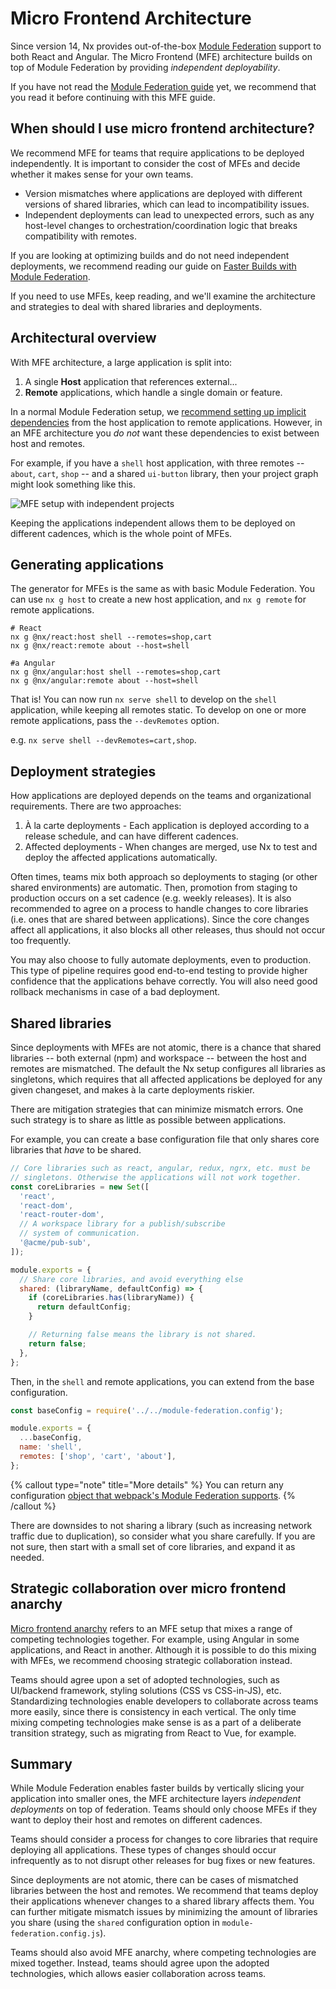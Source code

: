 # Micro Frontend Architecture

Since version 14, Nx provides out-of-the-box [Module Federation](/concepts/more-concepts/faster-builds-with-module-federation) support to both React
and Angular. The Micro Frontend (MFE) architecture builds on top of Module Federation by providing _independent deployability_.

If you have not read the [Module Federation guide](/concepts/more-concepts/faster-builds-with-module-federation) yet, we recommend that you read it
before continuing with this MFE guide.

## When should I use micro frontend architecture?

We recommend MFE for teams that require applications to be deployed independently. It is important to consider the cost
of MFEs and decide whether it makes sense for your own teams.

- Version mismatches where applications are deployed with different versions of shared libraries, which can lead to
  incompatibility issues.
- Independent deployments can lead to unexpected errors, such as any host-level changes to orchestration/coordination
  logic that breaks compatibility with remotes.

If you are looking at optimizing builds and do not need independent deployments, we recommend reading our guide on
[Faster Builds with Module Federation](/concepts/more-concepts/faster-builds-with-module-federation).

If you need to use MFEs, keep reading, and we'll examine the architecture and strategies to deal with shared libraries and
deployments.

## Architectural overview

With MFE architecture, a large application is split into:

1. A single **Host** application that references external...
2. **Remote** applications, which handle a single domain or feature.

In a normal Module Federation setup, we [recommend setting up implicit dependencies](/concepts/more-concepts/faster-builds-with-module-federation#architectural-overview)
from the host application to remote applications. However, in an MFE architecture you _do not_ want these dependencies
to exist between host and remotes.

For example, if you have a `shell` host application, with three remotes -- `about`, `cart`, `shop` -- and a shared
`ui-button` library, then your project graph might look something like this.

![MFE setup with independent projects](/shared/guides/module-federation/mfe-dep-graph.png)

Keeping the applications independent allows them to be deployed on different cadences, which is the whole point of MFEs.

## Generating applications

The generator for MFEs is the same as with basic Module Federation. You can use `nx g host` to create a new host
application, and `nx g remote` for remote applications.

```shell
# React
nx g @nx/react:host shell --remotes=shop,cart
nx g @nx/react:remote about --host=shell

#a Angular
nx g @nx/angular:host shell --remotes=shop,cart
nx g @nx/angular:remote about --host=shell
```

That is! You can now run `nx serve shell` to develop on the `shell` application, while keeping all remotes static. To
develop on one or more remote applications, pass the `--devRemotes` option.

e.g. `nx serve shell --devRemotes=cart,shop`.

## Deployment strategies

How applications are deployed depends on the teams and organizational requirements. There are two approaches:

1. À la carte deployments - Each application is deployed according to a release schedule, and can have different cadences.
2. Affected deployments - When changes are merged, use Nx to test and deploy the affected applications automatically.

Often times, teams mix both approach so deployments to staging (or other shared environments) are automatic. Then,
promotion from staging to production occurs on a set cadence (e.g. weekly releases). It is also recommended to agree on
a process to handle changes to core libraries (i.e. ones that are shared between applications). Since the core changes
affect all applications, it also blocks all other releases, thus should not occur too frequently.

You may also choose to fully automate deployments, even to production. This type of pipeline requires good end-to-end
testing to provide higher confidence that the applications behave correctly. You will also need good rollback mechanisms
in case of a bad deployment.

## Shared libraries

Since deployments with MFEs are not atomic, there is a chance that shared libraries -- both external (npm) and workspace --
between the host and remotes are mismatched. The default the Nx setup configures all libraries as singletons, which requires
that all affected applications be deployed for any given changeset, and makes à la carte deployments riskier.

There are mitigation strategies that can minimize mismatch errors. One such strategy is to share as little as possible
between applications.

For example, you can create a base configuration file that only shares core libraries that _have_ to be shared.

```javascript {% fileName="module-federation.config.js" %}
// Core libraries such as react, angular, redux, ngrx, etc. must be
// singletons. Otherwise the applications will not work together.
const coreLibraries = new Set([
  'react',
  'react-dom',
  'react-router-dom',
  // A workspace library for a publish/subscribe
  // system of communication.
  '@acme/pub-sub',
]);

module.exports = {
  // Share core libraries, and avoid everything else
  shared: (libraryName, defaultConfig) => {
    if (coreLibraries.has(libraryName)) {
      return defaultConfig;
    }

    // Returning false means the library is not shared.
    return false;
  },
};
```

Then, in the `shell` and remote applications, you can extend from the base configuration.

```javascript {% fileName="apps/shell/module-federation.config.js" %}
const baseConfig = require('../../module-federation.config');

module.exports = {
  ...baseConfig,
  name: 'shell',
  remotes: ['shop', 'cart', 'about'],
};
```

{% callout type="note" title="More details" %}
You can return any configuration [object that webpack's Module Federation supports](https://webpack.js.org/plugins/module-federation-plugin/#sharing-hints).
{% /callout %}

There are downsides to not sharing a library (such as increasing network traffic due to duplication), so consider what
you share carefully. If you are not sure, then start with a small set of core libraries, and expand it as needed.

## Strategic collaboration over micro frontend anarchy

[Micro frontend anarchy](https://www.thoughtworks.com/en-ca/radar/techniques/micro-frontend-anarchy) refers to an MFE
setup that mixes a range of competing technologies together. For example, using Angular in some applications, and React
in another. Although it is possible to do this mixing with MFEs, we recommend choosing strategic collaboration instead.

Teams should agree upon a set of adopted technologies, such as UI/backend framework, styling solutions (CSS vs CSS-in-JS),
etc. Standardizing technologies enable developers to collaborate across teams more easily, since there is consistency
in each vertical. The only time mixing competing technologies make sense is as a part of a deliberate transition strategy,
such as migrating from React to Vue, for example.

## Summary

While Module Federation enables faster builds by vertically slicing your application into smaller ones, the
MFE architecture layers _independent deployments_ on top of federation. Teams should only choose MFEs
if they want to deploy their host and remotes on different cadences.

Teams should consider a process for changes to core libraries that require deploying all applications. These types of
changes should occur infrequently as to not disrupt other releases for bug fixes or new features.

Since deployments are not atomic, there can be cases of mismatched libraries between the host and remotes. We recommend
that teams deploy their applications whenever changes to a shared library affects them. You can further mitigate mismatch
issues by minimizing the amount of libraries you share (using the `shared` configuration option in
`module-federation.config.js`).

Teams should also avoid MFE anarchy, where competing technologies are mixed together. Instead, teams should agree upon
the adopted technologies, which allows easier collaboration across teams.
